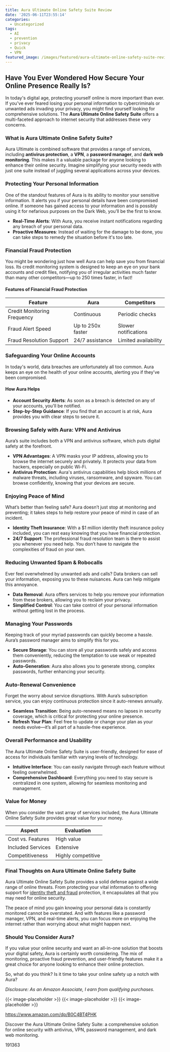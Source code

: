 ```yaml
---
title: Aura Ultimate Online Safety Suite Review
date: '2025-06-11T23:55:14'
categories:
  - Uncategorized
tags:
  - AI
  - prevention
  - privacy
  - Quick
  - VPN
featured_image: /images/featured/aura-ultimate-online-safety-suite-review.0&q=80&w=1080
---
```


<h2>Have You Ever Wondered How Secure Your Online Presence Really Is?</h2> <p>In today's digital age, protecting yourself online is more important than ever. If you've ever feared losing your personal information to cybercriminals or unwanted ads invading your privacy, you might find yourself looking for comprehensive solutions. The <strong>Aura Ultimate Online Safety Suite</strong> offers a multi-faceted approach to internet security that addresses these very concerns.</p> <p><a rel="nofollow" target="_blank" title="Aura Ultimate Online Safety Suite | Internet Security Identity Protection Software | Antivirus, VPN, Password Manager, Dark Web Monitoring | Individual Plan, 1 Month Prepaid Subscription [PC/Mac Online Code]" href="https://www.amazon.com/dp/B0C4BT4PHK?tag=8118903-20" style='text-decoration: none; box-shadow: none;'></a></p> <p><a rel="nofollow" target="_blank" title="Check out the Aura Ultimate Online Safety Suite | Internet Security Identity Protection Software | Antivirus, VPN, Password Manager, Dark Web Monitoring | Individual Plan, 1 Month Prepaid Subscription [PC/Mac Online Code] here." href="https://www.amazon.com/dp/B0C4BT4PHK?tag=8118903-20" style='text-decoration: none; box-shadow: none;'></a></p> <h3>What is Aura Ultimate Online Safety Suite?</h3> <p>Aura Ultimate is combined software that provides a range of services, including <strong>antivirus protection</strong>, a <strong>VPN</strong>, a <strong>password manager</strong>, and <strong>dark web monitoring</strong>. This makes it a valuable package for anyone looking to enhance their online security. Imagine simplifying your security needs with just one suite instead of juggling several applications across your devices.</p> <h3>Protecting Your Personal Information</h3> <p>One of the standout features of Aura is its ability to monitor your sensitive information. It alerts you if your personal details have been compromised online. If someone has gained access to your information and is possibly using it for nefarious purposes on the Dark Web, you’ll be the first to know.</p> <ul> <li> <strong>Real-Time Alerts</strong>: With Aura, you receive instant notifications regarding any breach of your personal data.</li> <li> <strong>Proactive Measures</strong>: Instead of waiting for the damage to be done, you can take steps to remedy the situation before it's too late.</li> </ul> <p><a rel="nofollow" target="_blank" title="Aura Ultimate Online Safety Suite | Internet Security Identity Protection Software | Antivirus, VPN, Password Manager, Dark Web Monitoring | Individual Plan, 1 Month Prepaid Subscription [PC/Mac Online Code]" href="https://www.amazon.com/dp/B0C4BT4PHK?tag=8118903-20" style='text-decoration: none; box-shadow: none;'></a></p> <p><a rel="nofollow" target="_blank" title="Find your new Aura Ultimate Online Safety Suite | Internet Security Identity Protection Software | Antivirus, VPN, Password Manager, Dark Web Monitoring | Individual Plan, 1 Month Prepaid Subscription [PC/Mac Online Code] on this page." href="https://www.amazon.com/dp/B0C4BT4PHK?tag=8118903-20" style='text-decoration: none; box-shadow: none;'></a></p> <h3>Financial Fraud Protection</h3> <p>You might be wondering just how well Aura can help save you from financial loss. Its credit monitoring system is designed to keep an eye on your bank accounts and credit files, notifying you of irregular activities much faster than many other competitors—up to 250 times faster, in fact!</p> <h4>Features of Financial Fraud Protection</h4> <table> <thead> <tr> <th>Feature</th> <th>Aura</th> <th>Competitors</th> </tr> </thead> <tbody> <tr> <td>Credit Monitoring Frequency</td> <td>Continuous</td> <td>Periodic checks</td> </tr> <tr> <td>Fraud Alert Speed</td> <td>Up to 250x faster</td> <td>Slower notifications</td> </tr> <tr> <td>Fraud Resolution Support</td> <td>24/7 assistance</td> <td>Limited availability</td> </tr> </tbody> </table> <h3>Safeguarding Your Online Accounts</h3> <p>In today's world, data breaches are unfortunately all too common. Aura keeps an eye on the health of your online accounts, alerting you if they’ve been compromised.</p> <h4>How Aura Helps</h4> <ul> <li> <strong>Account Security Alerts</strong>: As soon as a breach is detected on any of your accounts, you'll be notified.</li> <li> <strong>Step-by-Step Guidance</strong>: If you find that an account is at risk, Aura provides you with clear steps to secure it.</li> </ul> <p><a rel="nofollow" target="_blank" title="Aura Ultimate Online Safety Suite | Internet Security Identity Protection Software | Antivirus, VPN, Password Manager, Dark Web Monitoring | Individual Plan, 1 Month Prepaid Subscription [PC/Mac Online Code]" href="https://www.amazon.com/dp/B0C4BT4PHK?tag=8118903-20" style='text-decoration: none; box-shadow: none;'></a></p> <h3>Browsing Safely with Aura: VPN and Antivirus</h3> <p>Aura’s suite includes both a VPN and antivirus software, which puts digital safety at the forefront.</p> <ul> <li> <strong>VPN Advantages</strong>: A VPN masks your IP address, allowing you to browse the internet securely and privately. It protects your data from hackers, especially on public Wi-Fi.</li> <li> <strong>Antivirus Protection</strong>: Aura's antivirus capabilities help block millions of malware threats, including viruses, ransomware, and spyware. You can browse confidently, knowing that your devices are secure.</li> </ul> <h3>Enjoying Peace of Mind</h3> <p>What’s better than feeling safe? Aura doesn’t just stop at monitoring and preventing; it takes steps to help restore your peace of mind in case of an incident.</p> <ul> <li> <strong>Identity Theft Insurance</strong>: With a $1 million identity theft insurance policy included, you can rest easy knowing that you have financial protection.</li> <li> <strong>24/7 Support</strong>: The professional fraud resolution team is there to assist you whenever you need help. You don’t have to navigate the complexities of fraud on your own.</li> </ul> <p><a rel="nofollow" target="_blank" title="Aura Ultimate Online Safety Suite | Internet Security Identity Protection Software | Antivirus, VPN, Password Manager, Dark Web Monitoring | Individual Plan, 1 Month Prepaid Subscription [PC/Mac Online Code]" href="https://www.amazon.com/dp/B0C4BT4PHK?tag=8118903-20" style='text-decoration: none; box-shadow: none;'></a></p> <h3>Reducing Unwanted Spam & Robocalls</h3> <p>Ever feel overwhelmed by unwanted ads and calls? Data brokers can sell your information, exposing you to these nuisances. Aura can help mitigate this annoyance.</p> <ul> <li> <strong>Data Removal</strong>: Aura offers services to help you remove your information from these brokers, allowing you to reclaim your privacy.</li> <li> <strong>Simplified Control</strong>: You can take control of your personal information without getting lost in the process.</li> </ul> <h3>Managing Your Passwords</h3> <p>Keeping track of your myriad passwords can quickly become a hassle. Aura’s password manager aims to simplify this for you.</p> <ul> <li> <strong>Secure Storage</strong>: You can store all your passwords safely and access them conveniently, reducing the temptation to use weak or repeated passwords.</li> <li> <strong>Auto-Generation</strong>: Aura also allows you to generate strong, complex passwords, further enhancing your security.</li> </ul> <p><a rel="nofollow" target="_blank" title="Aura Ultimate Online Safety Suite | Internet Security Identity Protection Software | Antivirus, VPN, Password Manager, Dark Web Monitoring | Individual Plan, 1 Month Prepaid Subscription [PC/Mac Online Code]" href="https://www.amazon.com/dp/B0C4BT4PHK?tag=8118903-20" style='text-decoration: none; box-shadow: none;'></a></p> <h3>Auto-Renewal Convenience</h3> <p>Forget the worry about service disruptions. With Aura’s subscription service, you can enjoy continuous protection since it auto-renews annually.</p> <ul> <li> <strong>Seamless Transition</strong>: Being auto-renewed means no lapses in security coverage, which is critical for protecting your online presence.</li> <li> <strong>Refresh Your Plan</strong>: Feel free to update or change your plan as your needs evolve—it’s all part of a hassle-free experience.</li> </ul> <h3>Overall Performance and Usability</h3> <p>The Aura Ultimate Online Safety Suite is user-friendly, designed for ease of access for individuals familiar with varying levels of technology.</p> <ul> <li> <strong>Intuitive Interface</strong>: You can easily navigate through each feature without feeling overwhelmed.</li> <li> <strong>Comprehensive Dashboard</strong>: Everything you need to stay secure is centralized in one system, allowing for seamless monitoring and management.</li> </ul> <h3>Value for Money</h3> <p>When you consider the vast array of services included, the Aura Ultimate Online Safety Suite provides great value for your money.</p> <table> <thead> <tr> <th>Aspect</th> <th>Evaluation</th> </tr> </thead> <tbody> <tr> <td>Cost vs. Features</td> <td>High value</td> </tr> <tr> <td>Included Services</td> <td>Extensive</td> </tr> <tr> <td>Competitiveness</td> <td>Highly competitive</td> </tr> </tbody> </table> <h3>Final Thoughts on Aura Ultimate Online Safety Suite</h3> <p>Aura Ultimate Online Safety Suite provides a solid defense against a wide range of online threats. From protecting your vital information to offering support for <a href="https://scambytes360.com/freezing-a-seniors-credit-to-prevent-fraud/" title="How to Freeze a Senior’s Credit to Prevent Fraud"  data-wpil-monitor-id="117">identity theft and fraud</a> protection, it encapsulates all that you may need for online security.</p> <p>The peace of mind you gain knowing your personal data is constantly monitored cannot be overstated. And with features like a password manager, VPN, and real-time alerts, you can focus more on enjoying the internet rather than worrying about what might happen next.</p> <h3>Should You Consider Aura?</h3> <p>If you value your online security and want an all-in-one solution that boosts your digital safety, Aura is certainly worth considering. The mix of monitoring, proactive fraud prevention, and user-friendly features make it a great choice for anyone looking to enhance their online protection.</p> <p>So, what do you think? Is it time to take your online safety up a notch with Aura?</p> <p><a rel="nofollow" target="_blank" title="Get your own Aura Ultimate Online Safety Suite | Internet Security Identity Protection Software | Antivirus, VPN, Password Manager, Dark Web Monitoring | Individual Plan, 1 Month Prepaid Subscription [PC/Mac Online Code] today." href="https://www.amazon.com/dp/B0C4BT4PHK?tag=8118903-20" style='text-decoration: none; box-shadow: none;'></a></p> <p><i>Disclosure: As an Amazon Associate, I earn from qualifying purchases.</i></p>
{{< image-placeholder >}}
{{< image-placeholder >}}
{{< image-placeholder >}}




https://www.amazon.com/dp/B0C4BT4PHK

Discover the Aura Ultimate Online Safety Suite: a comprehensive solution for online security with antivirus, VPN, password management, and dark web monitoring.

191363
